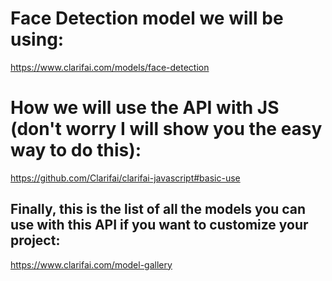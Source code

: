# Face Detection model we will be using:
https://www.clarifai.com/models/face-detection

# How we will use the API with JS (don't worry I will show you the easy way to do this):
https://github.com/Clarifai/clarifai-javascript#basic-use


## Finally, this is the list of all the models you can use with this API if you want to customize your project: 
https://www.clarifai.com/model-gallery
